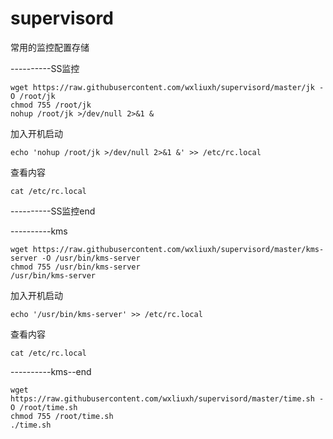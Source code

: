 # supervisord
常用的监控配置存储

----------SS监控
````
wget https://raw.githubusercontent.com/wxliuxh/supervisord/master/jk -O /root/jk
chmod 755 /root/jk
nohup /root/jk >/dev/null 2>&1 &
````
加入开机启动
````
echo 'nohup /root/jk >/dev/null 2>&1 &' >> /etc/rc.local
````
查看内容
````
cat /etc/rc.local
````
----------SS监控end

----------kms
````
wget https://raw.githubusercontent.com/wxliuxh/supervisord/master/kms-server -O /usr/bin/kms-server
chmod 755 /usr/bin/kms-server
/usr/bin/kms-server
````
加入开机启动
````
echo '/usr/bin/kms-server' >> /etc/rc.local
````
查看内容
````
cat /etc/rc.local
````
----------kms--end
````
wget https://raw.githubusercontent.com/wxliuxh/supervisord/master/time.sh -O /root/time.sh
chmod 755 /root/time.sh
./time.sh
````

